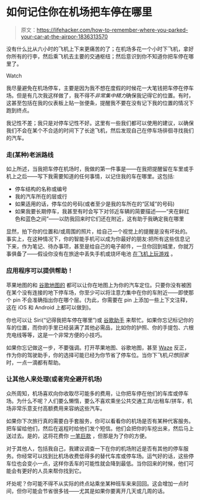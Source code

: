 # 如何记住你在机场把车停在哪里

> 原文：<https://lifehacker.com/how-to-remember-where-you-parked-your-car-at-the-airpor-1836313570>

没有什么比从六小时的飞机上下来更痛苦的了；在机场多花一个小时下飞机，拿好你所有的行李，然后乘飞机去主要的交通枢纽；然后意识到你不知道你把车停在哪里了。

Watch

我尽量避免在机场停车，主要是因为我不想在度假的时候花一大笔钱把车停在停车场。但是有几次我这样做了，我不得不*非常集中精力*确保我记得它的位置。有时，这甚至包括在我的仪表板上贴一张便条，提醒我不要在没有记下我的位置的情况下跑到终点。

我记性不差；我只是对停车记性不好。这里有一些我们都可以使用的建议，以确保我们不会在某个不合适的时间下了长途飞机，然后发现自己在停车场徘徊寻找我们的汽车。

### 走(某种)老派路线

如上所述，当我把车停在机场时，我做的第一件事是——在我把提醒留在车里或手机上之后——写下我需要知道的任何事情，以记住我的车在哪里。这包括:

*   停车结构的名称或编号
*   我的汽车所在的层或行
*   如果适用的话，停车位的号码(或者至少是我的车所在的“区域”的号码)
*   如果我要长期停车，我甚至有时会写下对邻近车辆的简要描述——“夹在鲜红色和蓝色之间”——以防我回来时它们还在附近，这有助于我确定我在哪里

显然，拍下你的位置和/或周围的照片，给自己一个视觉上的提醒是没有坏处的。事实上，在这种情况下，你的智能手机可以成为你最好的朋友:把所有这些信息记下来，作为笔记、待办事项，甚至是给自己的电子邮件，一旦你回到城里，你就万事俱备了——假设你没有在旅途中丢失手机或烧坏电池 [在飞机上玩游戏](https://lifehacker.com/stop-playing-candy-crush-and-start-playing-better-games-1835009574) 。

### 应用程序可以提供帮助！

苹果地图的和 [谷歌地图的](https://support.google.com/maps/answer/7257797?co=GENIE.Platform%3DAndroid&hl=en&oco=2) 都可以让你在地图上为你的汽车定位。只要你没有被困在某个没有连接的地下停车场，你至少可以将注意力集中在你的车附近——即使那个 pin 不会准确指出你在哪个层。(为此，你需要在 pin 上添加一些上下文注释，这在 iOS 和 Android 上都可以做到)。

你也可以让 Siri(“记得我把车停在哪里”)或 [谷歌助手](https://support.google.com/assistant/answer/7382429?co=GENIE.Platform%3DAndroid&hl=en) 来帮忙。如果你忘记标记你的车的位置，而你的手里已经装满了其他必需品，比如你的护照、你的手提包、六根充电线等等，这是一个非常方便的小技巧。

如果你忘记做这一步，不要强调。打开苹果地图、谷歌地图，甚至 [Waze](https://support.google.com/waze/answer/7052890?hl=en) 反正，作为你的驾驶助手，你的选择可能已经为你节省了停车位。当你下飞机*只想回家*时，一点一滴都有帮助。

### 让其他人来处理(或者完全避开机场)

众所周知，机场喜欢向你收取尽可能多的费用，让你把车停在他们的车库或停车场。为什么不呢？人们要么懒惰，要么不喜欢乘坐公共交通工具/出租车/拼车，机场非常乐意支付高额费用来容纳这些汽车。

如果你下次旅行真的需要白手套服务，你可以看看你的机场是否有某种代客服务。把车留给他们，然后在返程时给他们发个短信。他们会把你的车挖出来，然后马上送过去。是的，这将花费你 [一笔巨款](https://www.flychicago.com/ohare/tofrom/parking/Pages/valet.aspx) ，但那是为了你的方便。

对于其他人，包括我自己，我建议调查一下在你的机场附近是否有其他的停车服务。你经常可以找到比机场收费低得多的替代车库或停车场。运气好的话，这些停车位也会变小一点，这样你丢车的可能性就会降到最低。当你回来的时候，他们可能会有更好的人员来帮你找到它。

坏处呢？你可能不得不从实际的终点站乘坐某种班车来来回回。这会增加一点时间，但你可能会节省很多钱——尤其是如果你要离开几天或几周的话。